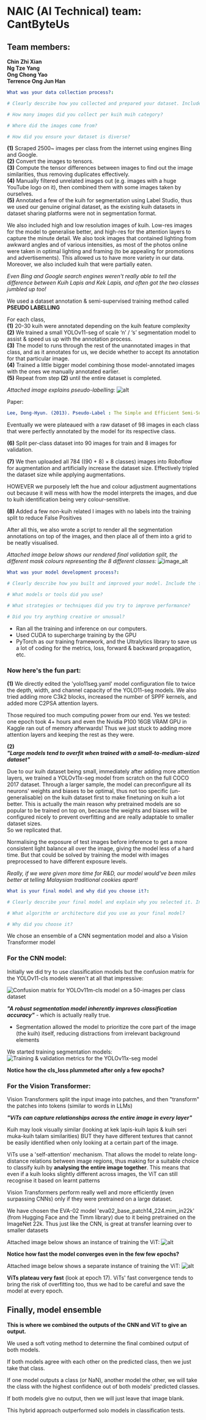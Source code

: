 # NAIC (AI Technical) team: CantByteUs
## Team members:
**Chin Zhi Xian \
Ng Tze Yang \
Ong Chong Yao \
Terrence Ong Jun Han**

```yaml
What was your data collection process?:

# Clearly describe how you collected and prepared your dataset. Include the following:

# How many images did you collect per kuih muih category?

# Where did the images come from?

# How did you ensure your dataset is diverse?
```
**(1)** Scraped 2500~ images per class from the internet using engines Bing and Google. \
**(2)** Convert the images to tensors. \
**(3)** Compute the tensor differences between images to find out the image similarities, thus removing duplicates effectively. \
**(4)** Manually filtered unrelated images out (e.g. images with a huge YouTube logo on it), then combined them with some images taken by ourselves. \
**(5)** Annotated a few of the kuih for segmentation using Label Studio, thus we used our genuine original dataset, as the existing kuih datasets in dataset sharing platforms were not in segmentation format.

We also included high and low resolution images of kuih. Low-res images for the model to generalise better, and high-res for the attention layers to capture the minute detail. We also took images that contained lighting from awkward angles and of various intensities, as most of the photos online were taken in optimal lighting and framing (to be appealing for promotions and advertisements). This allowed us to have more variety in our data. Moreover, we also included kuih that were partially eaten.

*Even Bing and Google search engines weren't really able to tell the difference between Kuih Lapis and Kek Lapis, and often got the two classes jumbled up too!*

We used a dataset annotation & semi-supervised training method called **PSEUDO LABELLING**

For each class, \
**(1)** 20-30 kuih were annotated depending on the kuih feature complexity \
**(2)** We trained a small YOLOv11-seg of scale ‘n’ / ‘s’ segmentation model to assist & speed us up with the annotation process. \
**(3)** The model to runs through the rest of the unannotated images in that class, and as it annotates for us, we decide whether to accept its annotation for that particular image. \
**(4)** Trained a little bigger model combining those model-annotated images with the ones we manually annotated earlier. \
**(5)** Repeat from step **(2)** until the entire dataset is completed.

*Attached image explains pseudo-labelling:*
![alt](https://github.com/henryocy/naic/blob/bfdda578c6950efe76dd8404664154a68988e6c5/pseudo-labelling.jpg)

Paper:
```yaml
Lee, Dong-Hyun. (2013). Pseudo-Label : The Simple and Efficient Semi-Supervised Learning Method for Deep Neural Networks. ICML 2013 Workshop : Challenges in Representation Learning (WREPL). We propose the simple and efficient method of semi-supervised learning for deep neural networks. Basically, the proposed network is trained in a supervised fashion with labeled and unlabeled data simultaneously. For un-labeled data, Pseudo-Label s, just picking up the class which has the maximum predicted probability, are used as if they were true labels. This is in effect equivalent to Entropy Regularization. It favors a low-density separation between classes, a commonly assumed prior for semi-supervised learning. With De-noising Auto-Encoder and Dropout, this simple method outperforms conventional methods for semi-supervised learning with very small labeled data on the MNIST handwritten digit dataset.
```

Eventually we were plateaued with a raw dataset of 98 images in each class that were perfectly annotated by the model for its respective class.

**(6)** Split per-class dataset into 90 images for train and 8 images for validation.

**(7)** We then uploaded all 784 ((90 + 8) × 8 classes) images into Roboflow for augmentation and artificially increase the dataset size. Effectively tripled the dataset size while applying augmentations.

HOWEVER we purposely left the hue and colour adjustment augmentations out because it will mess with how the model interprets the images, and due to kuih identification being very colour-sensitive.

**(8)** Added a few non-kuih related I images with no labels into the training split to reduce False Positives

After all this, we also wrote a script to render all the segmentation annotations on top of the images, and then place all of them into a grid to be neatly visualised.

*Attached image below shows our rendered final validation split, the different mask colours representing the 8 different classes:*
![image_alt](https://github.com/henryocy/naic/blob/b13f73f0e445c1bfe7b85149d84d335863b27158/val-viz.jpg)

```yaml
What was your model development process?:

# Clearly describe how you built and improved your model. Include the following:

# What models or tools did you use?

# What strategies or techniques did you try to improve performance?

# Did you try anything creative or unusual?
```
- Ran all the training and inference on our computers.
- Used CUDA to supercharge training by the GPU
- PyTorch as our training framework, and the Ultralytics library to save us a lot of coding for the metrics, loss, forward & backward propagation, etc.

### Now here's the fun part:
**(1)** We directly edited the 'yolo11seg.yaml' model configuration file to twice the depth, width, and channel capacity of the YOLO11-seg models. We also tried adding more C3k2 blocks, increased the number of SPPF kernels, and added more C2PSA attention layers.

Those required too much computing power from our end. Yes we tested: one epoch took 4+ hours and even the Nvidia P100 16GB VRAM GPU in Kaggle ran out of memory afterwards! Thus we just stuck to adding more attention layers and keeping the rest as they were.

**(2)** \
***"Large models tend to overfit when trained with a small-to-medium-sized dataset"***

Due to our kuih dataset being small, immediately after adding more attention layers, we trained a YOLOv11x-seg model from scratch on the full COCO 2017 dataset. Through a larger sample, the model can preconfigure all its neurons' weights and biases to be optimal, thus not too specific (un-generalisable) on the kuih dataset first to make finetuning on kuih a lot better. This is actually the main reason why pretrained models are so popular to be trained on top on, because the weights and biases will be configured nicely to prevent overfitting and are really adaptable to smaller dataset sizes. \
So we replicated that.

Normalising the exposure of test images before inference to get a more consistent light balance all over the image, giving the model less of a hard time. But that could be solved by training the model with images preprocessed to have different exposure levels.

*Really, if we were given more time for R&D, our model would've been miles better at telling Malaysian traditional cookies apart!*

```yaml
What is your final model and why did you choose it?:

# Clearly describe your final model and explain why you selected it. Include the following:

# What algorithm or architecture did you use as your final model?

# Why did you choose it?
```

We chose an ensemble of a CNN segmentation model and also a Vision Transformer model

### For the CNN model:

Initially we did try to use classification models but the confusion matrix for the YOLOv11-cls models weren't at all that impressive:

![Confusion matrix for YOLOv11m-cls model on a 50-images per class dataset](https://github.com/henryocy/naic/blob/b13f73f0e445c1bfe7b85149d84d335863b27158/confusion_matrix_cls.png)

***"A robust segmentation model inherently improves classification accuracy"*** - which is actually really true.

- Segmentation allowed the model to prioritize the core part of the image (the kuih) itself, reducing distractions from irrelevant background elements 

We started training segmentation models:
![Training & validation metrics for the YOLOv11x-seg model](https://github.com/henryocy/naic/blob/b13f73f0e445c1bfe7b85149d84d335863b27158/seg-metrics.png)

**Notice how the cls_loss plummeted after only a few epochs?**

### For the Vision Transformer:
Vision Transformers split the input image into patches, and then "transform" the patches into tokens (similar to words in LLMs) 

***"ViTs can capture relationships across the entire image in every layer"***

Kuih may look visually similar (looking at kek lapis-kuih lapis & kuih seri muka-kuih talam similarities) BUT they have different textures that cannot be easily identified when only looking at a certain part of the image.

ViTs use a 'self-attention' mechanism. That allows the model to relate long-distance relations between image regions, thus making for a suitable choice to classify kuih by **analysing the entire image together**. This means that even if a kuih looks slightly different across images, the ViT can still recognise it based on learnt patterns

Vision Transformers perform really well and more efficiently (even surpassing CNNs) only if they were pretrained on a large dataset.

We have chosen the EVA-02 model 'eva02_base_patch14_224.mim_in22k' (from  Hugging Face and the Timm library) due to it being pretrained on the ImageNet 22k. Thus just like the CNN, is great at transfer learning over to smaller datasets

Attached image below shows an instance of training the ViT:
![alt](https://github.com/henryocy/naic/blob/1d38f33a620480db72da890cc9324e9973f4e37b/cy-train-vit.png)

**Notice how fast the model converges even in the few few epochs?**

Attached image below shows a separate instance of training the ViT:
![alt](https://github.com/henryocy/naic/blob/3ac8a63de21a302df553b8121c417eaaa0e24cfc/terr-train-vit.jpg)

**ViTs plateau very fast** (look at epoch 17). ViTs' fast convergence tends to bring the risk of overfitting too, thus we had to be careful and save the model at every epoch.

## Finally, model ensemble 

**This is where we combined the outputs of the CNN and ViT to give an output.**

We used a soft voting method to determine the final combined output of both models.

If both models agree with each other on the predicted class, then we just take that class.

If one model outputs a class (or NaN), another model the other, we will take the class with the highest confidence out of both models' predicted classes.

If both models give no output, then we will just leave that image blank.

This hybrid approach outperformed solo models in classification tests.
